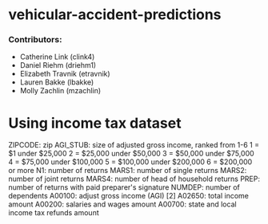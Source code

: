 # vehicular-accident-predictions

### Contributors:

 - Catherine Link (clink4)
 - Daniel Riehm (driehm1)
 - Elizabeth Travnik (etravnik)
 - Lauren Bakke (lbakke)
 - Molly Zachlin (mzachlin)

 
# Using income tax dataset
ZIPCODE: zip
AGI_STUB: size of adjusted gross income, ranked from 1-6 
    1 = $1 under $25,000
    2 = $25,000 under $50,000
    3 = $50,000 under $75,000
    4 = $75,000 under $100,000
    5 = $100,000 under $200,000
    6 = $200,000 or more
N1: number of returns
MARS1: number of single returns
MARS2: number of joint returns
MARS4: number of head of household returns
PREP: number of returns with paid preparer's signature
NUMDEP: number of dependents
A00100:	adjust gross income (AGI) \[2\]
A02650:	total income amount
A00200:	salaries and wages amount
A00700:	state and local income tax refunds amount

